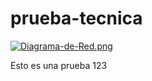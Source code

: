 # prueba-tecnica

[![Diagrama-de-Red.png](https://i.postimg.cc/6qbbTpwG/Diagrama-de-Red.png)](https://postimg.cc/7J7nWD5x)

Esto es una prueba 123
